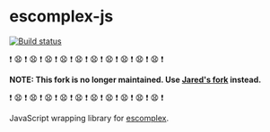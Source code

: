 # escomplex-js

[![Build status][ci-image]][ci-status]

:exclamation: :anguished: :exclamation: :anguished: :exclamation: :anguished: :exclamation: :anguished: :exclamation: :anguished: :exclamation: :anguished: :exclamation: :anguished: :exclamation: :anguished: :exclamation: :anguished: :exclamation: :anguished: :exclamation:

**NOTE: This fork is no longer maintained. Use [Jared's fork](https://github.com/jared-stilwell/escomplex-js) instead.**

:exclamation: :anguished: :exclamation: :anguished: :exclamation: :anguished: :exclamation: :anguished: :exclamation: :anguished: :exclamation: :anguished: :exclamation: :anguished: :exclamation: :anguished: :exclamation: :anguished: :exclamation: :anguished: :exclamation:

JavaScript wrapping library
for [escomplex].

[ci-image]: https://secure.travis-ci.org/philbooth/escomplex-js.png?branch=master
[ci-status]: http://travis-ci.org/#!/philbooth/escomplex-js
[escomplex]: https://github.com/philbooth/escomplex

